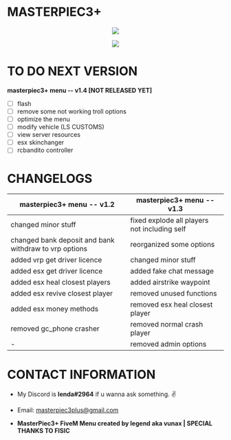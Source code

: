 # MASTERPIEC3+

<p align="center">
	<img src="https://i.postimg.cc/prz11dzH/m3.png">
</p>

<p align="center">
	<img src="https://i.imgur.com/7hVUKWZ.png">
</p>

# TO DO NEXT VERSION

**masterpiec3+ menu -- v1.4 [NOT RELEASED YET]**

- [ ] flash
- [ ] remove some not working troll options
- [ ] optimize the menu
- [ ] modify vehicle (LS CUSTOMS)
- [ ] view server resources
- [ ] esx skinchanger
- [ ] rcbandito controller

# CHANGELOGS

**masterpiec3+ menu -- v1.2** | **masterpiec3+ menu -- v1.3**
------------ | -------------
changed minor stuff | fixed explode all players not including self
changed bank deposit and bank withdraw to vrp options | reorganized some options
added vrp get driver licence | changed minor stuff
added esx get driver licence | added fake chat message
added esx heal closest players | added airstrike waypoint
added esx revive closest player | removed unused functions
added esx money methods | removed esx heal closest player
removed gc_phone crasher | removed normal crash player
-| removed admin options

# CONTACT INFORMATION
- My Discord is **lenda#2964** if u wanna ask something. ✌️

- Email: masterpiec3plus@gmail.com

- **MasterPiec3+ FiveM Menu created by legend aka vunax | SPECIAL THANKS TO FISIC**
